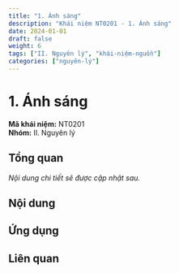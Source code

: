 ```yaml
---
title: "1. Ánh sáng"
description: "Khái niệm NT0201 - 1. Ánh sáng"
date: 2024-01-01
draft: false
weight: 6
tags: ["II. Nguyên lý", "khái-niệm-nguồn"]
categories: ["nguyên-lý"]
---
```


# 1. Ánh sáng

**Mã khái niệm:** NT0201  
**Nhóm:** II. Nguyên lý

## Tổng quan

*Nội dung chi tiết sẽ được cập nhật sau.*

## Nội dung

<!-- Nội dung chi tiết sẽ được điền vào đây -->

## Ứng dụng

<!-- Cách ứng dụng khái niệm này trong thực tế -->

## Liên quan

<!-- Các khái niệm liên quan khác -->
